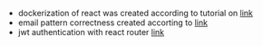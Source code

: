 - dockerization of react was created according to tutorial on [link](https://behdadk.medium.com/how-to-dockerize-a-react-application-in-5-minutes-c6093636628f)
- email pattern correctness created accorting to [link](https://www.baeldung.com/java-email-validation-regex)
- jwt authentication with react router [link](https://dev.to/sanjayttg/jwt-authentication-in-react-with-react-router-1d03)